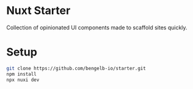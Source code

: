 # Nuxt Starter

Collection of opinionated UI components made to scaffold sites quickly.

# Setup

```bash
git clone https://github.com/bengelb-io/starter.git
npm install
npx nuxi dev
```